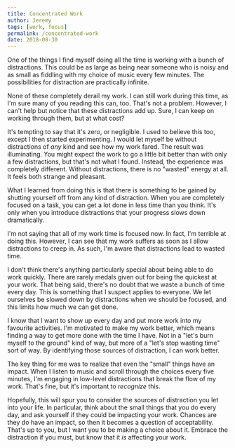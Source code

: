 ```yaml
---
title: Concentrated Work
author: Jeremy
tags: [work, focus]
permalink: /concentrated-work
date: 2018-08-30
---
```


One of the things I find myself doing all the time is working with a bunch of distractions. This could be as large as being near someone who is noisy and as small as fiddling with my choice of music every few minutes. The possibilities for distraction are practically infinite.

None of these completely derail my work. I can still work during this time, as I'm sure many of you reading this can, too. That's not a problem. However, I can't help but notice that these distractions add up. Sure, I can keep on working through them, but at what cost?

It's tempting to say that it's zero, or negligible. I used to believe this too, except I then started experimenting. I would let myself be without distractions of *any* kind and see how my work fared. The result was illuminating. You might expect the work to go a little bit better than with only a few distractions, but that's not what I found. Instead, the experience was completely different. Without distractions, there is no "wasted" energy at all. It feels both strange and pleasant.

What I learned from doing this is that there is something to be gained by shutting yourself off from any kind of distraction. When you are completely focused on a task, you can get a lot done in less time than you think. It's only when you introduce distractions that your progress slows down dramatically.

I'm not saying that all of my work time is focused now. In fact, I'm terrible at doing this. However, I can see that my work suffers as soon as I allow distractions to creep in. As such, I'm aware that distractions lead to wasted time.

I don't think there's anything particularly special about being able to do work quickly. There are rarely medals given out for being the quickest at your work. That being said, there's no doubt that we waste a bunch of time every day. This is something that I suspect applies to everyone. We let ourselves be slowed down by distractions when we should be focused, and this limits how much we can get done.

I know that I want to show up every day and put more work into my favourite activities. I'm motivated to make my work better, which means finding a way to get more done with the time I have. Not in a "let's burn myself to the ground" kind of way, but more of a "let's stop wasting time" sort of way. By identifying those sources of distraction, I can work better.

The key thing for me was to realize that even the "small" things have an impact. When I listen to music and scroll through the choices every five minutes, I'm engaging in low-level distractions that break the flow of my work. That's fine, but it's important to *recognize* this.

Hopefully, this will spur you to consider the sources of distraction you let into your life. In particular, think about the small things that you do every day, and ask yourself if they could be impacting your work. Chances are they do have an impact, so then it becomes a question of acceptability. That's up to you, but I want you to be making a choice about it. Embrace the distraction if you must, but know that it *is* affecting your work.

